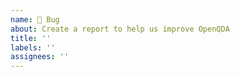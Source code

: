 ```yaml
---
name: 🐛 Bug
about: Create a report to help us improve OpenQDA
title: ''
labels: ''
assignees: ''
---
```

<!--
Before reporting a bug, please check for existing or closed issues:
https://github.com/openqda/feedback/issues

### This bug report should include:
- [ ] A short, but descriptive title. The title doesn't need "OpenQDA" in it.
- [ ] A summary of the problem.
- [ ] The operating system you're running on (name, version)
- [ ] The browser you're using with OpenQDA (name, version)
- [ ] The expected behavior.
- [ ] The actual behavior.
- [ ] A **simple** reproduction!

If you don't include a reproduction then we will likely not be able to fix the issue.
-->
